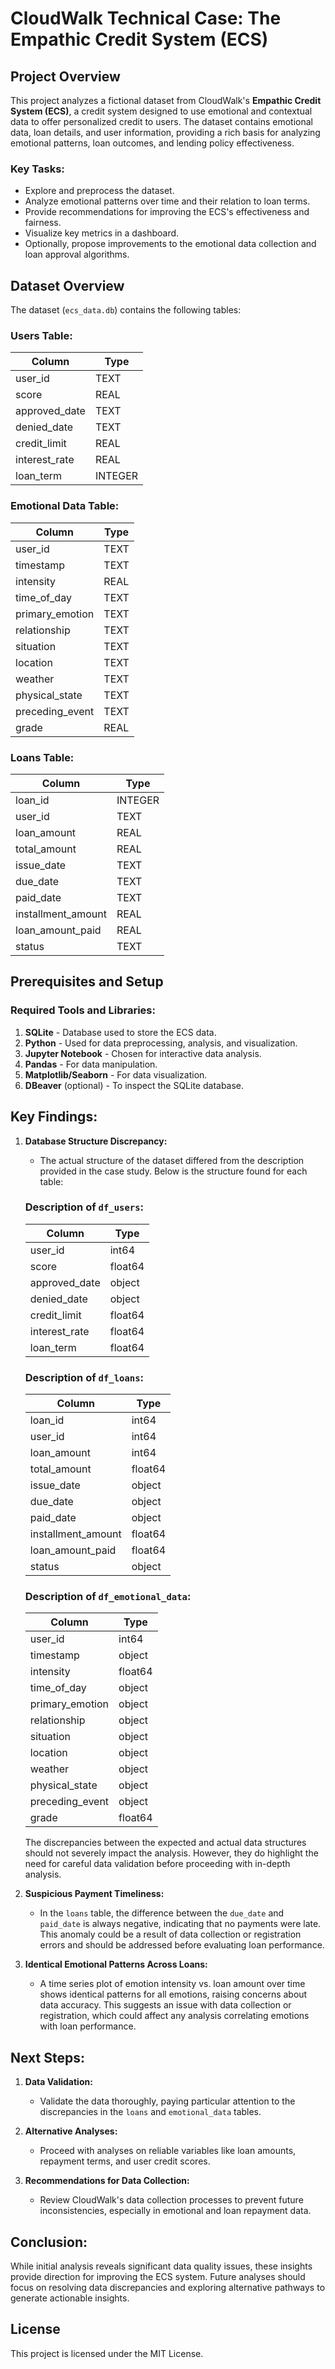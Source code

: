 # CloudWalk Technical Case: The Empathic Credit System (ECS)

## Project Overview

This project analyzes a fictional dataset from CloudWalk's **Empathic Credit System (ECS)**, a credit system designed to use emotional and contextual data to offer personalized credit to users. The dataset contains emotional data, loan details, and user information, providing a rich basis for analyzing emotional patterns, loan outcomes, and lending policy effectiveness.

### Key Tasks:
- Explore and preprocess the dataset.
- Analyze emotional patterns over time and their relation to loan terms.
- Provide recommendations for improving the ECS's effectiveness and fairness.
- Visualize key metrics in a dashboard.
- Optionally, propose improvements to the emotional data collection and loan approval algorithms.

## Dataset Overview

The dataset (`ecs_data.db`) contains the following tables:

### Users Table:
| Column       | Type   |
|--------------|--------|
| user_id      | TEXT   |
| score        | REAL   |
| approved_date| TEXT   |
| denied_date  | TEXT   |
| credit_limit | REAL   |
| interest_rate| REAL   |
| loan_term    | INTEGER|

### Emotional Data Table:
| Column          | Type   |
|-----------------|--------|
| user_id         | TEXT   |
| timestamp       | TEXT   |
| intensity       | REAL   |
| time_of_day     | TEXT   |
| primary_emotion | TEXT   |
| relationship    | TEXT   |
| situation       | TEXT   |
| location        | TEXT   |
| weather         | TEXT   |
| physical_state  | TEXT   |
| preceding_event | TEXT   |
| grade           | REAL   |

### Loans Table:
| Column             | Type   |
|--------------------|--------|
| loan_id            | INTEGER|
| user_id            | TEXT   |
| loan_amount        | REAL   |
| total_amount       | REAL   |
| issue_date         | TEXT   |
| due_date           | TEXT   |
| paid_date          | TEXT   |
| installment_amount | REAL   |
| loan_amount_paid   | REAL   |
| status             | TEXT   |

## Prerequisites and Setup

### Required Tools and Libraries:
1. **SQLite** - Database used to store the ECS data.
2. **Python** - Used for data preprocessing, analysis, and visualization.
3. **Jupyter Notebook** - Chosen for interactive data analysis.
4. **Pandas** - For data manipulation.
5. **Matplotlib/Seaborn** - For data visualization.
6. **DBeaver** (optional) - To inspect the SQLite database.

## Key Findings:

1. **Database Structure Discrepancy:**
   - The actual structure of the dataset differed from the description provided in the case study. Below is the structure found for each table:

   ### Description of `df_users`:

   | Column        | Type    |
   |---------------|---------|
   | user_id       | int64   |
   | score         | float64 |
   | approved_date | object  |
   | denied_date   | object  |
   | credit_limit  | float64 |
   | interest_rate | float64 |
   | loan_term     | float64 |

   ### Description of `df_loans`:

   | Column             | Type    |
   |--------------------|---------|
   | loan_id            | int64   |
   | user_id            | int64   |
   | loan_amount        | int64   |
   | total_amount       | float64 |
   | issue_date         | object  |
   | due_date           | object  |
   | paid_date          | object  |
   | installment_amount | float64 |
   | loan_amount_paid   | float64 |
   | status             | object  |

   ### Description of `df_emotional_data`:

   | Column          | Type    |
   |-----------------|---------|
   | user_id         | int64   |
   | timestamp       | object  |
   | intensity       | float64 |
   | time_of_day     | object  |
   | primary_emotion | object  |
   | relationship    | object  |
   | situation       | object  |
   | location        | object  |
   | weather         | object  |
   | physical_state  | object  |
   | preceding_event | object  |
   | grade           | float64 |

   The discrepancies between the expected and actual data structures should not severely impact the analysis. However, they do highlight the need for careful data validation before proceeding with in-depth analysis.

2. **Suspicious Payment Timeliness:**
   - In the `loans` table, the difference between the `due_date` and `paid_date` is always negative, indicating that no payments were late. This anomaly could be a result of data collection or registration errors and should be addressed before evaluating loan performance.

3. **Identical Emotional Patterns Across Loans:**
   - A time series plot of emotion intensity vs. loan amount over time shows identical patterns for all emotions, raising concerns about data accuracy. This suggests an issue with data collection or registration, which could affect any analysis correlating emotions with loan performance.

## Next Steps:

1. **Data Validation:**
   - Validate the data thoroughly, paying particular attention to the discrepancies in the `loans` and `emotional_data` tables.
   
2. **Alternative Analyses:**
   - Proceed with analyses on reliable variables like loan amounts, repayment terms, and user credit scores.

3. **Recommendations for Data Collection:**
   - Review CloudWalk's data collection processes to prevent future inconsistencies, especially in emotional and loan repayment data.

## Conclusion:

While initial analysis reveals significant data quality issues, these insights provide direction for improving the ECS system. Future analyses should focus on resolving data discrepancies and exploring alternative pathways to generate actionable insights.

## License
This project is licensed under the MIT License.

